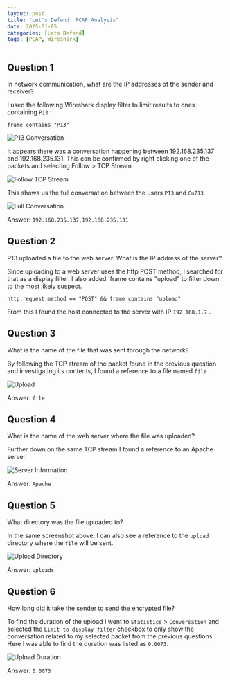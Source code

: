```yaml
---
layout: post
title: "Let's Defend: PCAP Analysis"
date: 2025-01-05
categories: [Lets Defend]
tags: [PCAP, Wireshark] 
---
```


## Question 1
In network communication, what are the IP addresses of the sender and receiver?

I used the following Wireshark display filter to limit results to ones containing `P13` :

```
frame contains "P13"
```

![P13 Conversation](/assets/img/posts/2025-01-005-PCAP-Analysis/image-1.png)

It appears there was a conversation happening between 192.168.235.137 and 192.168.235.131. This can be confirmed by right clicking one of the packets and selecting Follow > TCP Stream .

![Follow TCP Stream](/assets/img/posts/2025-01-005-PCAP-Analysis/image-2.png)

This shows us the full conversation between the users `P13` and `Cu713` 

![Full Conversation](/assets/img/posts/2025-01-005-PCAP-Analysis/image-3.png)

Answer:
`192.168.235.137,192.168.235.131 `


## Question 2
P13 uploaded a file to the web server. What is the IP address of the server?

Since uploading to a web server uses the http POST method, I searched for that as a display filter. I also added `frame contains "upload" to filter down to the most likely suspect.

```
http.request.method == "POST" && frame contains "upload"
```

From this I found the host connected to the server with IP `192.168.1.7` .


## Question 3
What is the name of the file that was sent through the network?

By following the TCP stream of the packet found in the previous question and investigating its contents, I found a reference to a file named `file` .

![Upload](/assets/img/posts/2025-01-005-PCAP-Analysis/image-4.png)

Answer: 
`file` 


## Question 4
What is the name of the web server where the file was uploaded?

Further down on the same TCP stream I found a reference to an Apache server.

![Server Information](/assets/img/posts/2025-01-005-PCAP-Analysis/image-5.png)

Answer:
`Apache` 


## Question 5
What directory was the file uploaded to?

In the same screenshot above, I can also see a reference to the `upload` directory where the `file` will be sent.

![Upload Directory](/assets/img/posts/2025-01-005-PCAP-Analysis/image-6.png)

Answer:
`uploads` 


## Question 6
How long did it take the sender to send the encrypted file?

To find the duration of the upload I went to `Statistics` > `Conversation` and selected the `Limit to display filter` checkbox to only show the conversation related to my selected packet from the previous questions. Here I was able to find the duration was listed as `0.0073`.

![Upload Duration](/assets/img/posts/2025-01-005-PCAP-Analysis/image-7.png)

Answer:
`0.0073`
